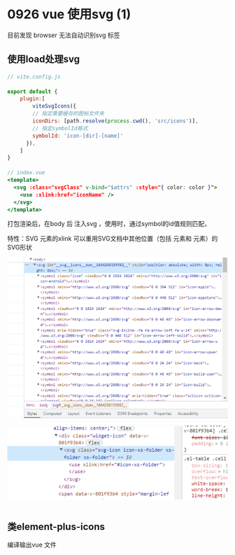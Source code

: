 # 0926 vue 使用svg (1)

目前发现 browser 无法自动识别svg 标签

## 使用load处理svg

```jsx
// vite.config.js

export default {
	plugin:[
		viteSvgIcons({
        // 指定需要缓存的图标文件夹
        iconDirs: [path.resolve(process.cwd(), 'src/icons')],
        // 指定symbolId格式
        symbolId: 'icon-[dir]-[name]'
      }),
	]
}

// index.vue
<template>
  <svg :class="svgClass" v-bind="$attrs" :style="{ color: color }">
    <use :xlink:href="iconName" />
  </svg>
</template>
```

打包渲染后，在body 后 注入svg ，使用时，通过symbol的id值规则匹配，

特性：SVG <use>元素的xlink 可以重用SVG文档中其他位置（包括 <g>元素和 <symbol>元素）的SVG形状

![Untitled](../../../%E7%AC%94%E8%AE%B0%20c6155f1f09fc444eb11bc0b6de464f12/2022%206780547e76fe4d4e9ab447c6106b6a9c/0926%20vue%20%E4%BD%BF%E7%94%A8svg%2089c1e5689fa749eab66f09340a9cb300/Untitled.png)

![Untitled](../../../%E7%AC%94%E8%AE%B0%20c6155f1f09fc444eb11bc0b6de464f12/2022%206780547e76fe4d4e9ab447c6106b6a9c/0926%20vue%20%E4%BD%BF%E7%94%A8svg%2089c1e5689fa749eab66f09340a9cb300/Untitled%201.png)

```jsx

```

## 类element-plus-icons

编译输出vue 文件

```jsx

```
